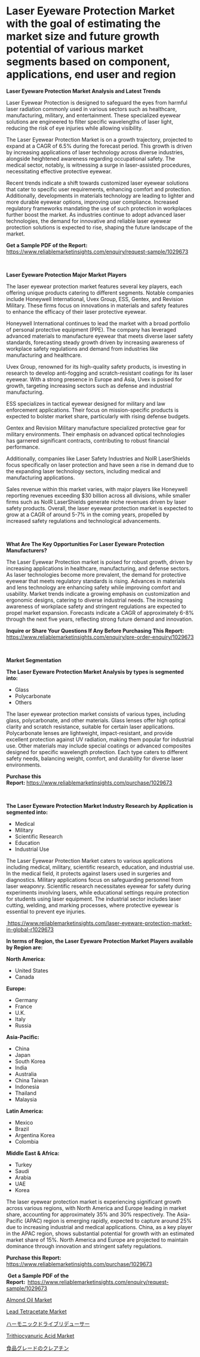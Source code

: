 <p><h1>Laser Eyeware Protection Market with the goal of estimating the market size and future growth potential of various market segments based on component, applications, end user and region</h1></p><p><strong>Laser Eyeware Protection Market Analysis and Latest Trends</strong></p>
<p><p>Laser Eyewear Protection is designed to safeguard the eyes from harmful laser radiation commonly used in various sectors such as healthcare, manufacturing, military, and entertainment. These specialized eyewear solutions are engineered to filter specific wavelengths of laser light, reducing the risk of eye injuries while allowing visibility.</p><p>The Laser Eyewear Protection Market is on a growth trajectory, projected to expand at a CAGR of 6.5% during the forecast period. This growth is driven by increasing applications of laser technology across diverse industries, alongside heightened awareness regarding occupational safety. The medical sector, notably, is witnessing a surge in laser-assisted procedures, necessitating effective protective eyewear.</p><p>Recent trends indicate a shift towards customized laser eyewear solutions that cater to specific user requirements, enhancing comfort and protection. Additionally, developments in materials technology are leading to lighter and more durable eyewear options, improving user compliance. Increased regulatory frameworks mandating the use of such protection in workplaces further boost the market. As industries continue to adopt advanced laser technologies, the demand for innovative and reliable laser eyewear protection solutions is expected to rise, shaping the future landscape of the market.</p></p>
<p><strong>Get a Sample PDF of the Report:&nbsp;</strong> <a href="https://www.reliablemarketinsights.com/enquiry/request-sample/1029673">https://www.reliablemarketinsights.com/enquiry/request-sample/1029673</a></p>
<p>&nbsp;</p>
<p><strong>Laser Eyeware Protection Major Market Players</strong></p>
<p><p>The laser eyewear protection market features several key players, each offering unique products catering to different segments. Notable companies include Honeywell International, Uvex Group, ESS, Gentex, and Revision Military. These firms focus on innovations in materials and safety features to enhance the efficacy of their laser protective eyewear.</p><p>Honeywell International continues to lead the market with a broad portfolio of personal protective equipment (PPE). The company has leveraged advanced materials to manufacture eyewear that meets diverse laser safety standards, forecasting steady growth driven by increasing awareness of workplace safety regulations and demand from industries like manufacturing and healthcare.</p><p>Uvex Group, renowned for its high-quality safety products, is investing in research to develop anti-fogging and scratch-resistant coatings for its laser eyewear. With a strong presence in Europe and Asia, Uvex is poised for growth, targeting increasing sectors such as defense and industrial manufacturing.</p><p>ESS specializes in tactical eyewear designed for military and law enforcement applications. Their focus on mission-specific products is expected to bolster market share, particularly with rising defense budgets.</p><p>Gentex and Revision Military manufacture specialized protective gear for military environments. Their emphasis on advanced optical technologies has garnered significant contracts, contributing to robust financial performance.</p><p>Additionally, companies like Laser Safety Industries and NoIR LaserShields focus specifically on laser protection and have seen a rise in demand due to the expanding laser technology sectors, including medical and manufacturing applications.</p><p>Sales revenue within this market varies, with major players like Honeywell reporting revenues exceeding $30 billion across all divisions, while smaller firms such as NoIR LaserShields generate niche revenues driven by laser safety products. Overall, the laser eyewear protection market is expected to grow at a CAGR of around 5-7% in the coming years, propelled by increased safety regulations and technological advancements.</p></p>
<p>&nbsp;</p>
<p><strong>What Are The Key Opportunities For Laser Eyeware Protection Manufacturers?</strong></p>
<p><p>The Laser Eyewear Protection market is poised for robust growth, driven by increasing applications in healthcare, manufacturing, and defense sectors. As laser technologies become more prevalent, the demand for protective eyewear that meets regulatory standards is rising. Advances in materials and lens technology are enhancing safety while improving comfort and usability. Market trends indicate a growing emphasis on customization and ergonomic designs, catering to diverse industrial needs. The increasing awareness of workplace safety and stringent regulations are expected to propel market expansion. Forecasts indicate a CAGR of approximately 6-8% through the next five years, reflecting strong future demand and innovation.</p></p>
<p><strong>Inquire or Share Your Questions If Any Before Purchasing This Report:</strong> <a href="https://www.reliablemarketinsights.com/enquiry/pre-order-enquiry/1029673">https://www.reliablemarketinsights.com/enquiry/pre-order-enquiry/1029673</a></p>
<p>&nbsp;</p>
<p><strong>Market Segmentation</strong></p>
<p><strong>The Laser Eyeware Protection Market Analysis by types is segmented into:</strong></p>
<p><ul><li>Glass</li><li>Polycarbonate</li><li>Others</li></ul></p>
<p><p>The laser eyewear protection market consists of various types, including glass, polycarbonate, and other materials. Glass lenses offer high optical clarity and scratch resistance, suitable for certain laser applications. Polycarbonate lenses are lightweight, impact-resistant, and provide excellent protection against UV radiation, making them popular for industrial use. Other materials may include special coatings or advanced composites designed for specific wavelength protection. Each type caters to different safety needs, balancing weight, comfort, and durability for diverse laser environments.</p></p>
<p><strong>Purchase this Report:&nbsp;</strong><a href="https://www.reliablemarketinsights.com/purchase/1029673">https://www.reliablemarketinsights.com/purchase/1029673</a></p>
<p>&nbsp;</p>
<p><strong>The Laser Eyeware Protection Market Industry Research by Application is segmented into:</strong></p>
<p><ul><li>Medical</li><li>Military</li><li>Scientific Research</li><li>Education</li><li>Industrial Use</li></ul></p>
<p><p>The Laser Eyewear Protection Market caters to various applications including medical, military, scientific research, education, and industrial use. In the medical field, it protects against lasers used in surgeries and diagnostics. Military applications focus on safeguarding personnel from laser weaponry. Scientific research necessitates eyewear for safety during experiments involving lasers, while educational settings require protection for students using laser equipment. The industrial sector includes laser cutting, welding, and marking processes, where protective eyewear is essential to prevent eye injuries.</p></p>
<p><a href="https://www.reliablemarketinsights.com/laser-eyeware-protection-market-in-global-r1029673">&nbsp;https://www.reliablemarketinsights.com/laser-eyeware-protection-market-in-global-r1029673</a></p>
<p><strong>In terms of Region, the Laser Eyeware Protection Market Players available by Region are:</strong></p>
<p>
    <p> <strong> North America: </strong>
        <ul>
            <li>United States</li>
            <li>Canada</li>
        </ul>
        </p> 
    <p> <strong> Europe: </strong>
        <ul>
            <li>Germany</li>
            <li>France</li>
            <li>U.K.</li>
            <li>Italy</li>
            <li>Russia</li>
        </ul>
        </p> 
    <p> <strong> Asia-Pacific: </strong>
        <ul>
            <li>China</li>
            <li>Japan</li>
            <li>South Korea</li>
            <li>India</li>
            <li>Australia</li>
            <li>China Taiwan</li>
            <li>Indonesia</li>
            <li>Thailand</li>
            <li>Malaysia</li>
        </ul>
        </p> 
    <p> <strong> Latin America: </strong>
        <ul>
            <li>Mexico</li>
            <li>Brazil</li>
            <li>Argentina Korea</li>
            <li>Colombia</li>
        </ul>
        </p> 
    <p> <strong> Middle East & Africa: </strong>
        <ul>
            <li>Turkey</li>
            <li>Saudi</li>
            <li>Arabia</li>
            <li>UAE</li>
            <li>Korea</li>
        </ul>
    </p>
    </p>
<p><p>The laser eyewear protection market is experiencing significant growth across various regions, with North America and Europe leading in market share, accounting for approximately 35% and 30% respectively. The Asia-Pacific (APAC) region is emerging rapidly, expected to capture around 25% due to increasing industrial and medical applications. China, as a key player in the APAC region, shows substantial potential for growth with an estimated market share of 15%. North America and Europe are projected to maintain dominance through innovation and stringent safety regulations.</p></p>
<p><strong>Purchase this Report: </strong><a href="https://www.reliablemarketinsights.com/purchase/1029673">https://www.reliablemarketinsights.com/purchase/1029673</a></p>
<p>&nbsp;<strong>Get a Sample PDF of the Report:&nbsp;&nbsp;</strong><a href="https://www.reliablemarketinsights.com/enquiry/request-sample/1029673">https://www.reliablemarketinsights.com/enquiry/request-sample/1029673</a></p>
<p><strong></strong></p>
<p><p><a href="https://www.linkedin.com/pulse/global-almond-oil-industry-analysis-share-growth-trends-mrzbe?trackingId=OLmZm1ArSfmn9TfOE33lOA%3D%3D">Almond Oil Market</a></p><p><a href="https://medium.com/@daveblock08/the-lead-tetracetate-market-research-report-provides-an-in-depth-and-up-to-date-analysis-of-the-bada90002c48">Lead Tetracetate Market</a></p><p><a href="https://medium.com/@drfg4t/harmonic-drive-reducers-market-%E3%81%AE%E3%82%B0%E3%83%AD%E3%83%BC%E3%83%90%E3%83%AB%E5%B8%82%E5%A0%B4%E6%A6%82%E8%A6%81%E3%81%AF-%E4%B8%96%E7%95%8C%E3%81%8A%E3%82%88%E3%81%B3%E4%B8%BB%E8%A6%81%E5%B8%82%E5%A0%B4%E3%81%AB%E3%81%8A%E3%81%91%E3%82%8B%E6%A5%AD%E7%95%8C%E3%81%AB%E5%BD%B1%E9%9F%BF%E3%82%92%E4%B8%8E%E3%81%88%E3%82%8B%E4%B8%BB%E8%A6%81%E3%81%AA%E3%83%88%E3%83%AC%E3%83%B3%E3%83%89%E3%81%AB%E3%81%A4%E3%81%84%E3%81%A6-%E7%8B%AC%E8%87%AA%E3%81%AE%E8%A6%96%E7%82%B9%E3%82%92%E6%8F%90%E4%BE%9B%E3%81%97%E3%81%BE%E3%81%99-30102e55c0d5">ハーモニックドライブリデューサー</a></p><p><a href="https://issuu.com/reportprime-2/docs/trithiocyanuric-acid-market-size-20_0eaf3483387fad">Trithiocyanuric Acid Market</a></p><p><a href="https://medium.com/@drfg4t/food-grade-creatine-market-%E3%81%AF-%E3%82%B3%E3%82%B9%E3%83%88%E7%AE%A1%E7%90%86%E3%81%A8%E5%8A%B9%E7%8E%87%E5%90%91%E4%B8%8A%E3%82%92%E5%84%AA%E5%85%88%E3%81%97%E3%81%BE%E3%81%99-%E3%81%95%E3%82%89%E3%81%AB-%E5%A0%B1%E5%91%8A%E6%9B%B8%E3%81%AF%E5%B8%82%E5%A0%B4%E3%81%AE%E9%9C%80%E8%A6%81%E9%9D%A2%E3%81%A8%E4%BE%9B%E7%B5%A6%E9%9D%A2%E3%81%AE%E4%B8%A1%E6%96%B9%E3%82%92%E3%82%AB%E3%83%90%E3%83%BC%E3%81%97%E3%81%A6%E3%81%84%E3%81%BE%E3%81%99-food-grade-creatine-35de1d5fe26c">食品グレードのクレアチン</a></p></p>